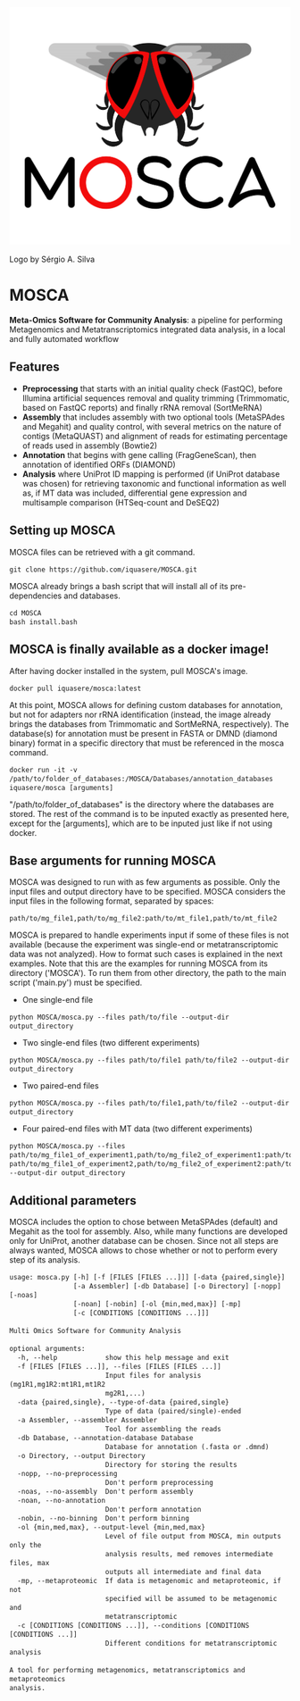 ![ScreenShot](mosca_logo.png)

Logo by Sérgio A. Silva

# MOSCA

**Meta-Omics Software for Community Analysis**: a pipeline for performing Metagenomics and Metatranscriptomics integrated data analysis, in a local and fully automated workflow


## Features
* **Preprocessing** that starts with an initial quality check (FastQC), before Illumina artificial sequences removal and quality trimming (Trimmomatic, based on FastQC reports) and finally rRNA removal (SortMeRNA)
* **Assembly** that includes assembly with two optional tools (MetaSPAdes and Megahit) and quality control, with several metrics on the nature of contigs (MetaQUAST) and alignment of reads for estimating percentage of reads used in assembly (Bowtie2)
* **Annotation** that begins with gene calling (FragGeneScan), then annotation of identified ORFs (DIAMOND)
* **Analysis** where UniProt ID mapping is performed (if UniProt database was chosen) for retrieving taxonomic and functional information as well as, if MT data was included, differential gene expression and multisample comparison (HTSeq-count and DeSEQ2)


## Setting up MOSCA

MOSCA files can be retrieved with a git command.

```
git clone https://github.com/iquasere/MOSCA.git
```

MOSCA already brings a bash script that will install all of its pre-dependencies and databases.

```
cd MOSCA
bash install.bash
```

## MOSCA is finally available as a docker image!

After having docker installed in the system, pull MOSCA's image.

```
docker pull iquasere/mosca:latest
```

At this point, MOSCA allows for defining custom databases for annotation, but not for adapters nor rRNA identification (instead, the image already brings the databases from Trimmomatic and SortMeRNA, respectively).
The database(s) for annotation must be present in FASTA or DMND (diamond binary) format in a specific directory that must be referenced in the mosca command.

```
docker run -it -v /path/to/folder_of_databases:/MOSCA/Databases/annotation_databases iquasere/mosca [arguments]
```

"/path/to/folder_of_databases" is the directory where the databases are stored. The rest of the command is to be inputed exactly as presented here, except for the [arguments], which are to be inputed just like if not using docker.

## Base arguments for running MOSCA

MOSCA was designed to run with as few arguments as possible. Only the input files and output directory have to be specified. MOSCA considers the input files in the following format, separated by spaces:

```
path/to/mg_file1,path/to/mg_file2:path/to/mt_file1,path/to/mt_file2
```

MOSCA is prepared to handle experiments input if some of these files is not available (because the experiment was single-end or metatranscriptomic data was not analyzed). How to format such cases is explained in the next examples. Note that this are the examples for running MOSCA from its directory ('MOSCA'). To run them from other directory, the path to the main script ('main.py') must be specified.

* One single-end file

```
python MOSCA/mosca.py --files path/to/file --output-dir output_directory
```

* Two single-end files (two different experiments)

```
python MOSCA/mosca.py --files path/to/file1 path/to/file2 --output-dir output_directory
```

* Two paired-end files

```
python MOSCA/mosca.py --files path/to/file1,path/to/file2 --output-dir output_directory
```

* Four paired-end files with MT data (two different experiments)

```
python MOSCA/mosca.py --files path/to/mg_file1_of_experiment1,path/to/mg_file2_of_experiment1:path/to/mt_file1_of_experiment1,path/to/mt_file2_of_experiment1 path/to/mg_file1_of_experiment2,path/to/mg_file2_of_experiment2:path/to/mt_file1_of_experiment2,path/to/mt_file2_of_experiment2 --output-dir output_directory
```


## Additional parameters

MOSCA includes the option to chose between MetaSPAdes (default) and Megahit as the tool for assembly. Also, while many functions are developed only for UniProt, another database can be chosen. Since not all steps are always wanted, MOSCA allows to chose whether or not to perform every step of its analysis.

```
usage: mosca.py [-h] [-f [FILES [FILES ...]]] [-data {paired,single}]
                [-a Assembler] [-db Database] [-o Directory] [-nopp] [-noas]
                [-noan] [-nobin] [-ol {min,med,max}] [-mp]
                [-c [CONDITIONS [CONDITIONS ...]]]

Multi Omics Software for Community Analysis

optional arguments:
  -h, --help            show this help message and exit
  -f [FILES [FILES ...]], --files [FILES [FILES ...]]
                        Input files for analysis (mg1R1,mg1R2:mt1R1,mt1R2
                        mg2R1,...)
  -data {paired,single}, --type-of-data {paired,single}
                        Type of data (paired/single)-ended
  -a Assembler, --assembler Assembler
                        Tool for assembling the reads
  -db Database, --annotation-database Database
                        Database for annotation (.fasta or .dmnd)
  -o Directory, --output Directory
                        Directory for storing the results
  -nopp, --no-preprocessing
                        Don't perform preprocessing
  -noas, --no-assembly  Don't perform assembly
  -noan, --no-annotation
                        Don't perform annotation
  -nobin, --no-binning  Don't perform binning
  -ol {min,med,max}, --output-level {min,med,max}
                        Level of file output from MOSCA, min outputs only the
                        analysis results, med removes intermediate files, max
                        outputs all intermediate and final data
  -mp, --metaproteomic  If data is metagenomic and metaproteomic, if not
                        specified will be assumed to be metagenomic and
                        metatranscriptomic
  -c [CONDITIONS [CONDITIONS ...]], --conditions [CONDITIONS [CONDITIONS ...]]
                        Different conditions for metatranscriptomic analysis

A tool for performing metagenomics, metatranscriptomics and metaproteomics
analysis.
```
